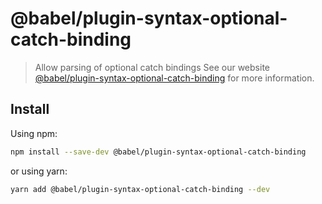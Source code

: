 # @babel/plugin-syntax-optional-catch-binding
> Allow parsing of optional catch bindings
See our website [@babel/plugin-syntax-optional-catch-binding](https://babeljs.io/docs/en/next/babel-plugin-syntax-optional-catch-binding.html) for more information.
## Install
Using npm:
```sh
npm install --save-dev @babel/plugin-syntax-optional-catch-binding
```
or using yarn:
```sh
yarn add @babel/plugin-syntax-optional-catch-binding --dev
```
